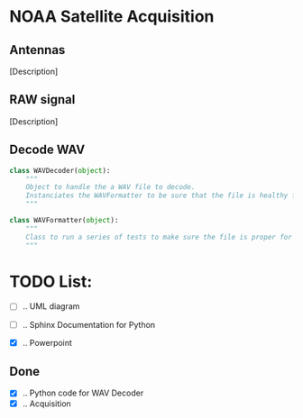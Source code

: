 # NOAA Satellite Acquisition

## Antennas

[Description]

## RAW signal

[Description]


## Decode WAV

```python
class WAVDecoder(object):
    """
    Object to handle the a WAV file to decode.
    Instanciates the WAVFormatter to be sure that the file is healthy for handling
    """
```


```python
class WAVFormatter(object):
    """
    Class to run a series of tests to make sure the file is proper for handling.
    """
```


# TODO List:


- [ ] .. UML diagram
- [ ] .. Sphinx Documentation for Python
- [x] .. Powerpoint


## Done


- [x] .. Python code for WAV Decoder
- [x] .. Acquisition

